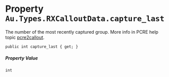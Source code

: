 # Property `Au.Types.RXCalloutData.capture_last`

The number of the most recently captured group. More info in PCRE help topic [pcre2callout](https://www.pcre.org/current/doc/html/pcre2callout.html).

```
public int capture_last { get; }
```

##### Property Value

`int`